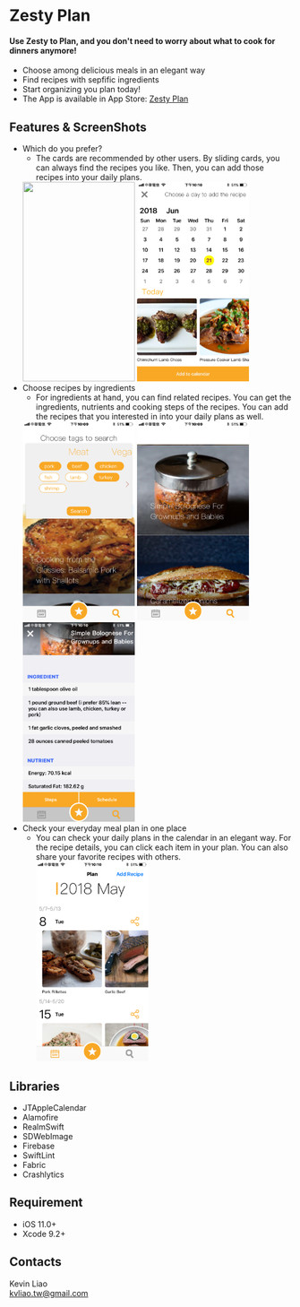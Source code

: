 Zesty Plan
=========================

#### Use Zesty to Plan, and you don't need to worry about what to cook for dinners anymore! <br />
* Choose among delicious meals in an elegant way
* Find recipes with sepfific ingredients
* Start organizing you plan today!
* The App is available in App Store: [Zesty Plan](https://itunes.apple.com/tw/app/zesty-plan/id1390442104?mt=8)

## Features & ScreenShots
* Which do you prefer? 
    * The cards are recommended by other users. By sliding cards, you can always find the recipes you like. Then, you can add those recipes into your daily plans.
    <img src="https://github.com/kvl39/MealPlan/blob/master/ScreenShots/IMB_ehsHYe.GIF" width="200" height="356" align=center/>
    <img src="https://github.com/kvl39/MealPlan/blob/master/ScreenShots/IMG_0107.PNG" width="200" height="356" align=center/>
* Choose recipes by ingredients
    * For ingredients at hand, you can find related recipes. You can get the ingredients, nutrients and cooking steps of the recipes. You can add the recipes  that you interested in into your daily plans as well.
    <img src="https://github.com/kvl39/MealPlan/blob/master/ScreenShots/IMG_0104.PNG" width="200" height="356" align=center/>
    <img src="https://github.com/kvl39/MealPlan/blob/master/ScreenShots/IMG_0105.PNG" width="200" height="356" align=center/>
    <img src="https://github.com/kvl39/MealPlan/blob/master/ScreenShots/IMG_0106.PNG" width="200" height="356" align=center/>
* Check your everyday meal plan in one place
    * You can check your daily plans in the calendar in an elegant way. For the recipe details, you can click each item in your plan. You can also share your favorite recipes with others.
 &emsp; &emsp; <img src="https://github.com/kvl39/MealPlan/blob/master/ScreenShots/IMG_0108.PNG" width="200" height="356" align=center/>

## Libraries
* JTAppleCalendar
* Alamofire
* RealmSwift
* SDWebImage
* Firebase
* SwiftLint
* Fabric
* Crashlytics

## Requirement
* iOS 11.0+
* Xcode 9.2+

## Contacts
Kevin Liao <br />
kvliao.tw@gmail.com
